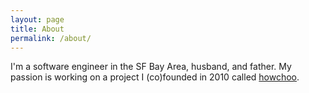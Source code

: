 ```yaml
---
layout: page
title: About
permalink: /about/
---
```


I'm a software engineer in the SF Bay Area, husband, and father. My passion is working on a project I (co)founded in 2010 called [howchoo](http://howchoo.com).
